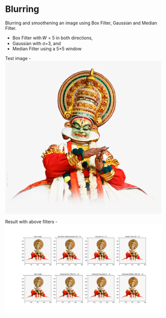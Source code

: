 # Blurring
Blurring and smoothening an image using Box Filter, Gaussian and Median Filter.

* Box Filter with 𝑊 = 5 in both directions,
* Gaussian with σ=3, and
* Median Filter using a 5×5 window

Test image -
![katha](https://github.com/bimbraw/Blurring/blob/master/katha.png)

Result with above filters -
![katha](https://github.com/bimbraw/Blurring/blob/master/Result.png)
